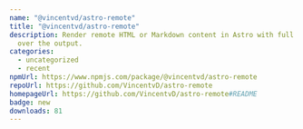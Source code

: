 ```yaml
---
name: "@vincentvd/astro-remote"
title: "@vincentvd/astro-remote"
description: Render remote HTML or Markdown content in Astro with full control
  over the output.
categories:
  - uncategorized
  - recent
npmUrl: https://www.npmjs.com/package/@vincentvd/astro-remote
repoUrl: https://github.com/VincentvD/astro-remote
homepageUrl: https://github.com/VincentvD/astro-remote#README
badge: new
downloads: 81
---
```

